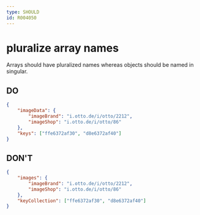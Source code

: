 ```yaml
---
type: SHOULD
id: R004050
---
```


# pluralize array names

Arrays should have pluralized names whereas objects should be named in singular.

## DO

````json
{
    "imageData": {
        "imageBrand": "i.otto.de/i/otto/2212",
        "imageShop": "i.otto.de/i/otto/86"
    },
    "keys": ["ffe6372af30", "d8e6372af40"]
}
````

## DON'T

````json
{
    "images": {
        "imageBrand": "i.otto.de/i/otto/2212",
        "imageShop": "i.otto.de/i/otto/86"
    },
    "keyCollection": ["ffe6372af30", "d8e6372af40"]
}
````
